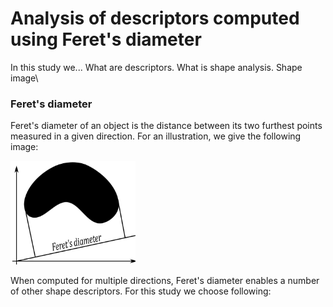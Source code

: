 # Analysis of descriptors computed using Feret's diameter

In this study we... 
What are descriptors. What is shape analysis. 
Shape image\\



### Feret's diameter
Feret's diameter of an object is the distance between its two furthest points measured in a given direction. For an illustration, we give the following image:

<img src="images/feretDiam.png" width="200">

When computed for multiple directions, Feret's diameter enables a number of other shape descriptors. For this study we choose following:



